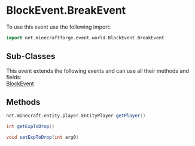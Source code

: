 # BlockEvent.BreakEvent

To use this event use the following import:
```groovy
import net.minecraftforge.event.world.BlockEvent.BreakEvent
```

## Sub-Classes
This event extends the following events and can use all their methods and fields: <br>
[BlockEvent](block_event.md)

## Methods
```groovy
net.minecraft.entity.player.EntityPlayer getPlayer()
```

```groovy
int getExpToDrop()
```

```groovy
void setExpToDrop(int arg0)
```
